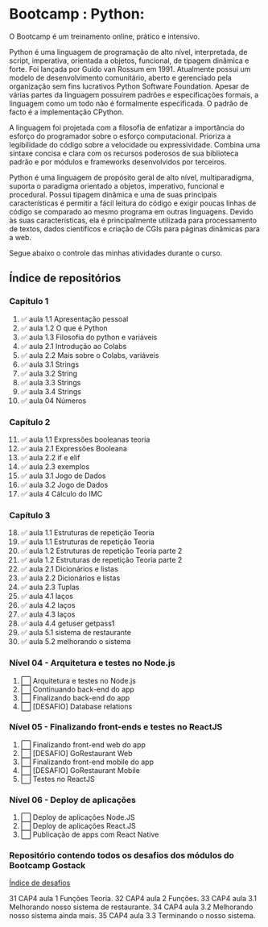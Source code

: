 # Bootcamp : Python:

  O Bootcamp é um treinamento online, prático e intensivo.

  Python é uma linguagem de programação de alto nível, interpretada, de script, imperativa, orientada a objetos, funcional, de tipagem dinâmica e forte. Foi lançada por Guido van Rossum em 1991. Atualmente possui um modelo de desenvolvimento comunitário, aberto e gerenciado pela organização sem fins lucrativos Python Software Foundation. Apesar de várias partes da linguagem possuírem padrões e especificações formais, a linguagem como um todo não é formalmente especificada. O padrão de facto é a implementação CPython.

  A linguagem foi projetada com a filosofia de enfatizar a importância do esforço do programador sobre o esforço computacional. Prioriza a legibilidade do código sobre a velocidade ou expressividade. Combina uma sintaxe concisa e clara com os recursos poderosos de sua biblioteca padrão e por módulos e frameworks desenvolvidos por terceiros.

  Python é uma linguagem de propósito geral de alto nível, multiparadigma, suporta o paradigma orientado a objetos, imperativo, funcional e procedural. Possui tipagem dinâmica e uma de suas principais características é permitir a fácil leitura do código e exigir poucas linhas de código se comparado ao mesmo programa em outras linguagens. Devido às suas características, ela é principalmente utilizada para processamento de textos, dados científicos e criação de CGIs para páginas dinâmicas para a web. 

  Segue abaixo o controle das minhas atividades durante o curso.

## Índice de repositórios
### Capítulo 1
1. :white_check_mark: aula 1.1 Apresentação pessoal
2. :white_check_mark: aula 1.2 O que é Python
3. :white_check_mark: aula 1.3 Filosofia do python e variáveis
4. :white_check_mark: aula 2.1 Introdução ao Colabs
5. :white_check_mark: aula 2.2 Mais sobre o Colabs, variáveis
6. :white_check_mark: aula 3.1 Strings
7. :white_check_mark: aula 3.2 String
8. :white_check_mark: aula 3.3 Strings
9. :white_check_mark: aula 3.4 Strings
10. :white_check_mark: aula 04 Números

### Capítulo 2
11. :white_check_mark: aula 1.1 Expressões booleanas teoria
12. :white_check_mark: aula 2.1 Expressões Booleana
13. :white_check_mark: aula 2.2 if e elif
14. :white_check_mark: aula 2.3 exemplos
15. :white_check_mark: aula 3.1 Jogo de Dados
16. :white_check_mark: aula 3.2 Jogo de Dados
17. :white_check_mark: aula 4 Cálculo do IMC

### Capítulo 3
18. :white_check_mark:  aula 1.1 Estruturas de repetição Teoria
19. :white_check_mark:  aula 1.1 Estruturas de repetição Teoria
20. :white_check_mark:  aula 1.2 Estruturas de repetição Teoria parte 2
21. :white_check_mark:  aula 1.2 Estruturas de repetição Teoria parte 2   
22. :white_check_mark:  aula 2.1 Dicionários e listas
23. :white_check_mark:  aula 2.2 Dicionários e listas
24. :white_check_mark:  aula 2.3 Tuplas
25. :white_check_mark:  aula 4.1 laços
26. :white_check_mark:  aula 4.2 laços
27. :white_check_mark:  aula 4.3 laços
28. :white_check_mark:  aula 4.4 getuser getpass1
29. :white_check_mark:  aula 5.1 sistema de restaurante
30. :white_check_mark:  aula 5.2 melhorando o sistema

### Nível 04 - Arquitetura e testes no Node.js
1. :white_large_square: Arquitetura e testes no Node.js
2. :white_large_square: Continuando back-end do app
3. :white_large_square: Finalizando back-end do app
4. :white_large_square: [DESAFIO] Database relations

### Nível 05 - Finalizando front-ends e testes no ReactJS
1. :white_large_square: Finalizando front-end web do app
2. :white_large_square: [DESAFIO] GoRestaurant Web
3. :white_large_square: Finalizando front-end mobile do app
4. :white_large_square: [DESAFIO] GoRestaurant Mobile
5. :white_large_square: Testes no ReactJS

### Nível 06 - Deploy de aplicações
1. :white_large_square: Deploy de aplicações Node.JS
2. :white_large_square: Deploy de aplicações React.JS
3. :white_large_square: Publicação de apps com React Native


### Repositório contendo todos os desafios dos módulos do Bootcamp Gostack
[Índice de desafios](https://github.com/Rocketseat/bootcamp-gostack-desafios)






31 CAP4 aula 1 Funções Teoria.
32 CAP4 aula 2 Funções.
33 CAP4 aula 3.1 Melhorando nosso sistema de restaurante.
34 CAP4 aula 3.2 Melhorando nosso sistema ainda mais.
35 CAP4 aula 3.3 Terminando o nosso sistema. 
